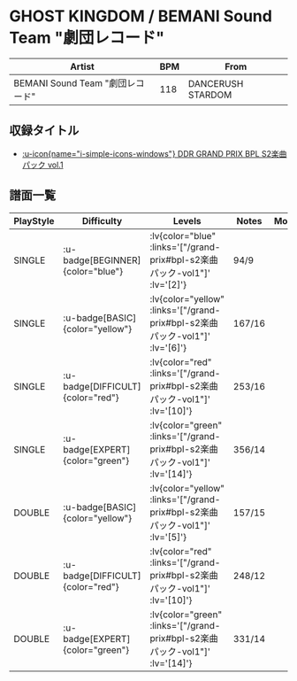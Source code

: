 # GHOST KINGDOM / BEMANI Sound Team "劇団レコード"

|Artist|BPM|From|
|------|---|----|
|BEMANI Sound Team "劇団レコード"|118|DANCERUSH STARDOM|

## 収録タイトル

- [ :u-icon{name="i-simple-icons-windows"} DDR GRAND PRIX BPL S2楽曲パック vol.1](/grand-prix#bpl-s2楽曲パック-vol1)

## 譜面一覧

|PlayStyle|Difficulty|Levels|Notes|Movie|
|---------|----------|------|-----|-----|
|SINGLE| :u-badge[BEGINNER]{color="blue"} | :lv{color="blue" :links='["/grand-prix#bpl-s2楽曲パック-vol1"]' :lv='[2]'} |94/9||
|SINGLE| :u-badge[BASIC]{color="yellow"} | :lv{color="yellow" :links='["/grand-prix#bpl-s2楽曲パック-vol1"]' :lv='[6]'} |167/16||
|SINGLE| :u-badge[DIFFICULT]{color="red"} | :lv{color="red" :links='["/grand-prix#bpl-s2楽曲パック-vol1"]' :lv='[10]'} |253/16||
|SINGLE| :u-badge[EXPERT]{color="green"} | :lv{color="green" :links='["/grand-prix#bpl-s2楽曲パック-vol1"]' :lv='[14]'} |356/14||
|DOUBLE| :u-badge[BASIC]{color="yellow"} | :lv{color="yellow" :links='["/grand-prix#bpl-s2楽曲パック-vol1"]' :lv='[5]'} |157/15||
|DOUBLE| :u-badge[DIFFICULT]{color="red"} | :lv{color="red" :links='["/grand-prix#bpl-s2楽曲パック-vol1"]' :lv='[10]'} |248/12||
|DOUBLE| :u-badge[EXPERT]{color="green"} | :lv{color="green" :links='["/grand-prix#bpl-s2楽曲パック-vol1"]' :lv='[14]'} |331/14||
